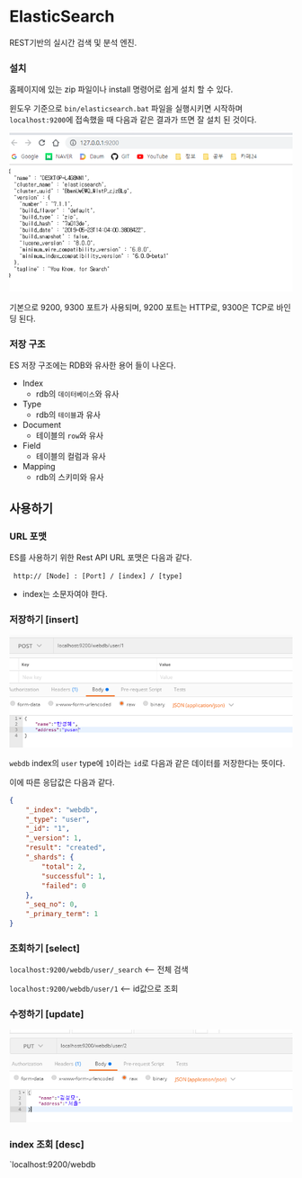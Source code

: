# ElasticSearch

REST기반의 실시간 검색 및 분석 엔진.



### 설치

홈페이지에 있는 zip 파일이나 install 명령어로 쉽게 설치 할 수 있다.

윈도우 기준으로 `bin/elasticsearch.bat` 파일을 실행시키면 시작하며 `localhost:9200`에 접속했을 때 다음과 같은 결과가 뜨면 잘 설치 된 것이다.

![img](./img/img15.png)

기본으로 9200, 9300 포트가 사용되며, 9200 포트는 HTTP로, 9300은 TCP로 바인딩 된다.



### 저장 구조

ES 저장 구조에는 RDB와 유사한 용어 들이 나온다. 

- Index
  - rdb의 `데이터베이스`와 유사
- Type
  - rdb의 `테이블`과 유사
- Document
  - 테이블의 `row`와 유사
- Field
  - 테이블의 컬럼과 유사
- Mapping
  - rdb의 스키미와 유사



## 사용하기



### URL 포맷

ES를 사용하기 위한 Rest API URL 포맷은 다음과 같다.

` http:// [Node] : [Port] / [index] / [type]`

- index는 소문자여야 한다.



### 저장하기 [insert]

![img](./img/img16.png)

`webdb` index의 `user` type에 `1`이라는 `id`로 다음과 같은 데이터를 저장한다는 뜻이다.

이에 따른 응답값은 다음과 같다.

```json
{
    "_index": "webdb",
    "_type": "user",
    "_id": "1",
    "_version": 1,
    "result": "created",
    "_shards": {
        "total": 2,
        "successful": 1,
        "failed": 0
    },
    "_seq_no": 0,
    "_primary_term": 1
}
```



### 조회하기 [select]

`localhost:9200/webdb/user/_search` <-- 전체 검색

`localhost:9200/webdb/user/1`  <-- id값으로 조회



### 수정하기 [update]

![img](./img/img17.png)



### index 조회 [desc]

`localhost:9200/webdb